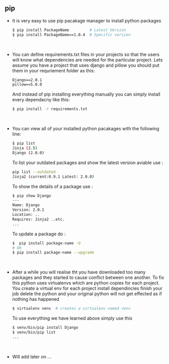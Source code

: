 ## pip

- It is very easy to use pip pacakage manager to install python packages
  ```bash
  $ pip install PackageName         # Latest Version
  $ pip install PackageName==1.0.4  # Specific version
  ```
<br>

- You can define requirements.txt files in your projects so that the users will know what dependencies are needed for the particular project. Lets assume you have a project that uses django and pillow you should put them in your requriement folder as this:
  ```txt
  Django==2.0.1
  pillow==5.0.0
  ```
  And instead of pip installing everything manually you can simply install every dependacny like this:
  ```bash
  $ pip install -r requirements.txt
  ```
<br>

- You can view all of your installed python pacakages with the following line:
  ```bash
  $ pip list
  Jinja (2.5)
  Django (2.0.0)
  ```
  To list your outdated packages and show the latest version aviable use :
  ```bash
  pip list --outdated
  Jinja2 (current:0.9.1 Latest: 2.0.0)
  ```
  To show the details of a package use :
  ```bash
  $ pip show Django
  ---
  Name: Django
  Version: 2.0.1
  Location: ..
  Requires: Jinja2 ..etc.
  ...
  ```
  To update a package do :
  ```bash
  $  pip install package-name -U
  # OR
  $ pip install package-name --upgrade
  ```
<br>

- After a while you will realise tht you have downloaded too many packages and they started to cause conflict between one another. To fix this python uses virtualenvs which are python copies for each project. You create a virtual env for each project install dependincies finish your job delete the python and your original python will not get effected as if nothing has happened
  ```bash
  $ virtualenv venv  # creates a virtualenv named venv
  ```
  To use everything we have learned above simply use this 
  ```bash
  $ venv/bin/pip install Django
  $ venv/bin/pip list
  ...
  ```
<br>

- Will add later on ...

